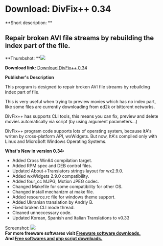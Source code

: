 # Download: DivFix++ 0.34

**Short description: **

## Repair broken AVI file streams by rebuilding the index part of the file.

  
**Thumbshot: **![](http://www.freewarefiles.com/screenshot/divfix32_md.gif)   
  
**Download link:** [Download DivFix++ 0.34](http://freesoftwares.boysofts.com/DivFix_program_21767.html)  
  

**Publisher's Description**  
  

This program is designed to repair broken AVI file streams by rebuilding index
part of file.

This is very useful when trying to preview movies which has no index part,
like some files are currently downloading from ed2k or bittorent networks.

DivFix++ has supports CLI tools, this means you can fix, preview and delete
movies automatically via script (by using argument parameters...)

DivFix++ program code supports lots of operating system, because itA's writen
by cross-platform API, wxWidgets. But now, ItA's compiled only with Linux and
Micro$oft Windows Operating Systems.

**What's New in version 0.34:**

  * Added Cross Win64 compilation target. 
  * Added RPM spec and DEB control files. 
  * Updated About->Translators strings layout for wx2.9.0. 
  * Added wxWidgets 2.9.0 compatibility. 
  * Added four_cc MJPG, Motion JPEG codec. 
  * Changed Makefile for some compatibility for other OS. 
  * Changed install mechanizm at make file. 
  * Added resource.rc file for windows theme support. 
  * Added Ukranian translation by Andriy B. 
  * Fixed broken CLI mode thread. 
  * Cleaned unneccessary code. 
  * Updated Korean, Spanish and Italian Translations to v0.33 

  
  
Screenshot: ![](http://www.freewarefiles.com/screenshot/divfix32.gif)  
**For more freeware softwares visit [Freeware software downloads.](http://freesoftwares.boysofts.com/)**   
**And [Free softwares and php script downloads.](http://www.boysofts.com/)**

